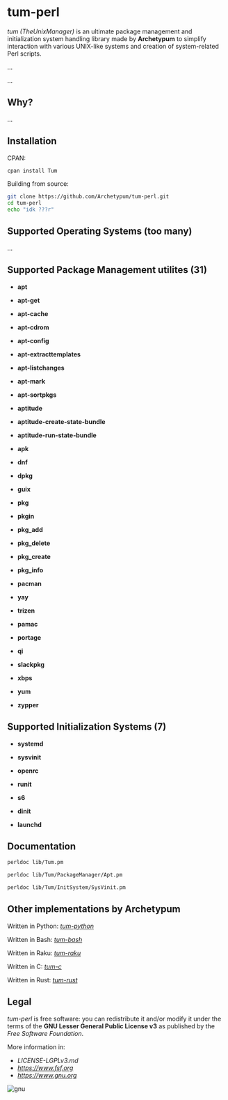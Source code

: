 # tum-perl

_tum (TheUnixManager)_ is an ultimate package management and initialization system handling library made by **Archetypum**
to simplify interaction with various UNIX-like systems and creation of system-related Perl scripts.

...

...

## Why?

...

## Installation

CPAN:

```sh
cpan install Tum
```

Building from source:

```sh
git clone https://github.com/Archetypum/tum-perl.git
cd tum-perl
echo "idk ???r"
```

## Supported Operating Systems (too many)

...

## Supported Package Management utilites (31)

- **apt**

- **apt-get**

- **apt-cache**

- **apt-cdrom**

- **apt-config**

- **apt-extracttemplates**

- **apt-listchanges**

- **apt-mark**

- **apt-sortpkgs**

- **aptitude**

- **aptitude-create-state-bundle**

- **aptitude-run-state-bundle**

- **apk**

- **dnf**

- **dpkg**

- **guix**

- **pkg**

- **pkgin**

- **pkg_add**

- **pkg_delete**

- **pkg_create**

- **pkg_info**

- **pacman**

- **yay**

- **trizen**

- **pamac**

- **portage**

- **qi**

- **slackpkg**

- **xbps**

- **yum**

- **zypper**

## Supported Initialization Systems (7)

- **systemd**

- **sysvinit**

- **openrc**

- **runit**

- **s6**

- **dinit**

- **launchd**

## Documentation

```sh
perldoc lib/Tum.pm

perldoc lib/Tum/PackageManager/Apt.pm

perldoc lib/Tum/InitSystem/SysVinit.pm
```

## Other implementations by Archetypum

Written in Python: [_tum-python_](https://github.com/Archetypum/tum-python)

Written in Bash: [_tum-bash_](https://github.com/Archetypum/tum-bash)

Written in Raku: [_tum-raku_](https://github.com/Archetypum/tum-raku)

Written in C: [_tum-c_](https://github.com/Archetypum/tum-c)

Written in Rust: [_tum-rust_](https://github.com/Archetypum/tum-rust)

## Legal

_tum-perl_ is free software: you can redistribute it and/or modify it under the terms of the
**GNU Lesser General Public License v3** as published by the _Free Software Foundation_.

More information in:

- _LICENSE-LGPLv3.md_
- _https://www.fsf.org_
- _https://www.gnu.org_

![gnu](https://github.com/user-attachments/assets/66935a97-374f-4dbc-9f1c-428070fda139)
